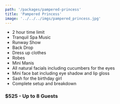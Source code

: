 ```yaml
---
path: '/packages/pampered-princess'
title: 'Pampered Princess'
image: '../../../imgs/pampered_princess.jpg'
---
```


* 2 hour time limit
* Tranquil Spa Music
* Runway Show
* Back Drop
* Dress up clothes
* Robes
* Mini Manis
* All natural facials including cucumbers for the eyes
* Mini face bat including eye shadow and lip gloss
* Sash for the birthday girl
* Complete setup and breakdown
### $525 - Up to 8 Guests